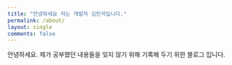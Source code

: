 ```yaml
---
title: "안녕하세요 저는 개발자 김민석입니다."
permalink: /about/
layout: single
comments: false
---
```


안녕하세요.
제가 공부했던 내용들을 잊지 않기 위해 기록해 두기 위한 블로그 입니다.
